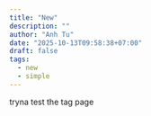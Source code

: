 ```yaml
---
title: "New"
description: ""
author: "Anh Tu"
date: "2025-10-13T09:58:38+07:00"
draft: false
tags:
  - new
  - simple
---
```


tryna test the tag page
